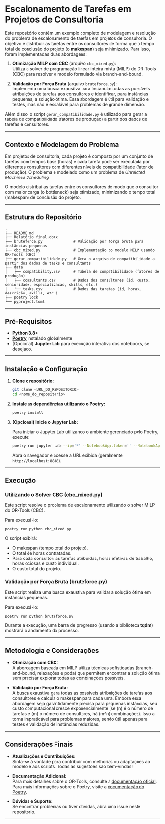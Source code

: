 # Escalonamento de Tarefas em Projetos de Consultoria

Este repositório contém um exemplo completo de modelagem e resolução do problema de escalonamento de tarefas em projetos de consultoria. O objetivo é distribuir as tarefas entre os consultores de forma que o tempo total de conclusão do projeto (o **makespan**) seja minimizado. Para isso, foram implementadas duas abordagens:

1. **Otimização MILP com CBC** (arquivo `cbc_mixed.py`):  
   Utiliza o solver de programação linear inteira mista (MILP) do OR‑Tools (CBC) para resolver o modelo formulado via branch-and-bound.

2. **Validação por Força Bruta** (arquivo `bruteforce.py`):  
   Implementa uma busca exaustiva para instanciar todas as possíveis atribuições de tarefas aos consultores e identificar, para instâncias pequenas, a solução ótima. Essa abordagem é útil para validação e testes, mas não é escalável para problemas de grande dimensão.

Além disso, o script `gerar_compatibilidade.py` é utilizado para gerar a tabela de compatibilidade (fatores de produção) a partir dos dados de tarefas e consultores.

---

## Contexto e Modelagem do Problema

Em projetos de consultoria, cada projeto é composto por um conjunto de tarefas com tempos base (horas) e cada tarefa pode ser executada por diferentes consultores com diferentes níveis de compatibilidade (fator de produção). O problema é modelado como um problema de *Unrelated Machines Scheduling*

O modelo distribui as tarefas entre os consultores de modo que o consultor com maior carga (o bottleneck) seja otimizado, minimizando o tempo total (makespan) de conclusão do projeto.

---

## Estrutura do Repositório

```
.
├── README.md
├── Relatório final.docx
├── bruteforce.py              # Validação por força bruta para instâncias pequenas
├── cbc_mixed.py               # Implementação do modelo MILP usando OR‑Tools (CBC)
├── gerar_compatibilidade.py   # Gera o arquivo de compatibilidade a partir dos dados de tasks e consultants
├── data
│   ├── compatibility.csv      # Tabela de compatibilidade (fatores de produção)
│   ├── consultants.csv        # Dados dos consultores (id, custo, senioridade, especializacao, skills, etc.)
│   └── tasks.csv              # Dados das tarefas (id, horas, descrição, skills, etc.)
├── poetry.lock
└── pyproject.toml
```

---

## Pré-Requisitos

- **Python 3.8+**
- **[Poetry](https://python-poetry.org/)** instalado globalmente  
- (Opcional) **Jupyter Lab** para execução interativa dos notebooks, se desejado.

---

## Instalação e Configuração

1. **Clone o repositório:**

   ```bash
   git clone <URL_DO_REPOSITORIO>
   cd <nome_do_repositorio>
   ```

2. **Instale as dependências utilizando o Poetry:**

   ```bash
   poetry install
   ```

3. **(Opcional) Inicie o Jupyter Lab:**

   Para iniciar o Jupyter Lab utilizando o ambiente gerenciado pelo Poetry, execute:

   ```bash
   poetry run jupyter lab --ip='*' --NotebookApp.token='' --NotebookApp.password=''
   ```

   Abra o navegador e acesse a URL exibida (geralmente `http://localhost:8888`).

---

## Execução

### Utilizando o Solver CBC (cbc_mixed.py)

Este script resolve o problema de escalonamento utilizando o solver MILP do OR‑Tools (CBC).

Para executá-lo:

```bash
poetry run python cbc_mixed.py
```

O script exibirá:
- O makespan (tempo total do projeto).
- O total de horas contratadas.
- Para cada consultor: as tarefas atribuídas, horas efetivas de trabalho, horas ociosas e custo individual.
- O custo total do projeto.

### Validação por Força Bruta (bruteforce.py)

Este script realiza uma busca exaustiva para validar a solução ótima em instâncias pequenas.

Para executá-lo:

```bash
poetry run python bruteforce.py
```

Durante a execução, uma barra de progresso (usando a biblioteca **tqdm**) mostrará o andamento do processo.

---

## Metodologia e Considerações

- **Otimização com CBC:**  
  A abordagem baseada em MILP utiliza técnicas sofisticadas (branch-and-bound, relaxações e poda) que permitem encontrar a solução ótima sem precisar explorar todas as combinações possíveis.

- **Validação por Força Bruta:**  
  A busca exaustiva gera todas as possíveis atribuições de tarefas aos consultores e calcula o makespan para cada uma. Embora essa abordagem seja garantidamente precisa para pequenas instâncias, seu custo computacional cresce exponencialmente (se \(n\) é o número de tarefas e \(m\) o número de consultores, há \(m^n\) combinações). Isso a torna impraticável para problemas maiores, sendo útil apenas para testes e validação de instâncias reduzidas.

---

## Considerações Finais

- **Atualizações e Contribuições:**  
  Sinta-se à vontade para contribuir com melhorias ou adaptações ao modelo e aos scripts. Todas as sugestões são bem-vindas!

- **Documentação Adicional:**  
  Para mais detalhes sobre o OR‑Tools, consulte a [documentação oficial](https://developers.google.com/optimization). Para mais informações sobre o Poetry, visite a [documentação do Poetry](https://python-poetry.org/docs/).

- **Dúvidas e Suporte:**  
  Se encontrar problemas ou tiver dúvidas, abra uma issue neste repositório.

---
